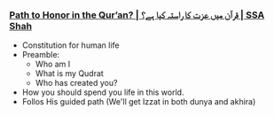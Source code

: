 ### [Path to Honor in the Qur’an? | قرآن میں عزت کا راستہ کیا ہے؟ | SSA Shah](https://www.youtube.com/watch?v=1PcI4opp-uc)
* Constitution for human life
* Preamble:
  * Who am I
  * What is my Qudrat
  * Who has created you?
* How you should spend you life in this world.
* Follos His guided path (We'll get Izzat in both dunya and akhira)
